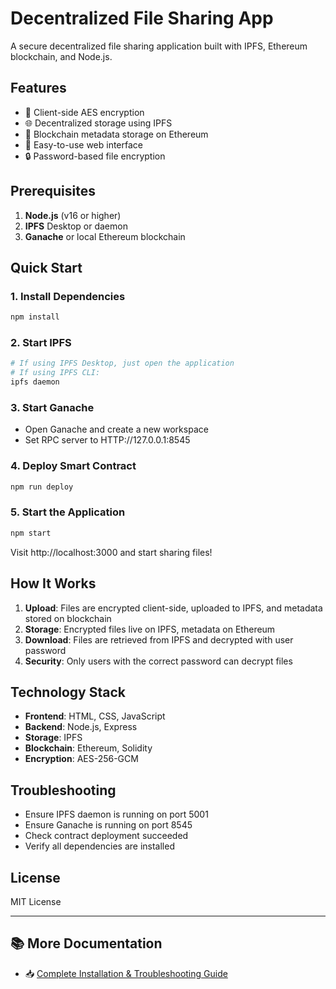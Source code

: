 # Decentralized File Sharing App

A secure decentralized file sharing application built with IPFS, Ethereum blockchain, and Node.js.

## Features

- 🔐 Client-side AES encryption
- 🌐 Decentralized storage using IPFS
- 📝 Blockchain metadata storage on Ethereum
- 🚀 Easy-to-use web interface
- 🔒 Password-based file encryption

## Prerequisites

1. **Node.js** (v16 or higher)
2. **IPFS** Desktop or daemon
3. **Ganache** or local Ethereum blockchain

## Quick Start

### 1. Install Dependencies
```bash
npm install
```

### 2. Start IPFS
```bash
# If using IPFS Desktop, just open the application
# If using IPFS CLI:
ipfs daemon
```

### 3. Start Ganache
- Open Ganache and create a new workspace
- Set RPC server to HTTP://127.0.0.1:8545

### 4. Deploy Smart Contract
```bash
npm run deploy
```

### 5. Start the Application
```bash
npm start
```

Visit http://localhost:3000 and start sharing files!

## How It Works

1. **Upload**: Files are encrypted client-side, uploaded to IPFS, and metadata stored on blockchain
2. **Storage**: Encrypted files live on IPFS, metadata on Ethereum
3. **Download**: Files are retrieved from IPFS and decrypted with user password
4. **Security**: Only users with the correct password can decrypt files

## Technology Stack

- **Frontend**: HTML, CSS, JavaScript
- **Backend**: Node.js, Express
- **Storage**: IPFS
- **Blockchain**: Ethereum, Solidity
- **Encryption**: AES-256-GCM

## Troubleshooting

- Ensure IPFS daemon is running on port 5001
- Ensure Ganache is running on port 8545
- Check contract deployment succeeded
- Verify all dependencies are installed

## License

MIT License

---

## 📚 More Documentation

- 📥 [Complete Installation & Troubleshooting Guide](docs/INSTALLATION.md)

